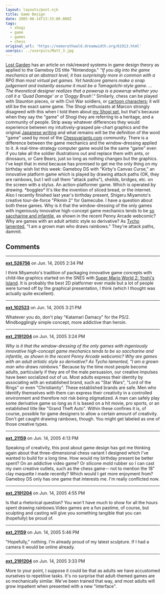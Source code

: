```yaml
---
layout: layouts/post.njk
title: Game Design
date: 2005-06-14T13:33:00.000Z
tags:
  - shogi
  - game
  - games
  - chess
original_url: 'https://nemorathwald.dreamwidth.org/61913.html'
userpic: ../userpics/Matt_3.jpg
---
```

[Lost Garden](http://lostgarden.com/2005/06/nintendogs-case-of-non-game-that.html) has an article on risk/reward systems in game design theory as applied to the Gameboy DS title "Nintendogs." _"If you dig into the game mechanics at an abstract level, it has surprisingly more in common with a RPG than most virtual pet games. Yet hardcore gamers make a snap judgement and instantly assume it must be a Tamagotchi-style game. ... The theoretical designer realizes that a powerup is a powerup whether you call it a 'Quad Damage' or a 'Doggy Brush'."_ Similarly, chess can be played with Staunton pieces, or with Civil War soldiers, or [cartoon characters](http://www.sherwoods-photo.com/3d_chess_set/3d_chess.htm); it will still be the exact same game. The Shogi enthusiasts at Marcon strongly disagreed with this when I told them about [my Shogi set,](http://www.geocities.com/nemorathwald/shogi/my_shogi_set.htm) but that's because when they say the "game" of Shogi they are referring to a heritage, and a community of people. Strip away whatever differences they would experience between my intuitively-grasped pie-chart graphics and the original [Japanese writing](http://www.chessvariants.org/d.photo/shogi.html) and what remains will be the definition of the word "game" used by most of the [Chessvariants.com](http://www.chessvariants.com) community. There is a difference between the game mechanics and the window-dressing applied to it. A real-time-strategy computer game would be the same "game" even if you take all the soldier illustrations out and replace them with ants, or dinosaurs, or Care Bears, just so long as nothing changes but the graphics. I've kept that in mind because has promised to get me the only thing on my birthday wish list this week: Gameboy DS with "Kirby's Canvas Curse," an innovative platform game which is played by drawing attack paths (OK, they are rainbows, but I will call them "attack paths"), sheilds, bridges, etc. on the screen with a stylus. An action-platformer game. Which is operated by _drawing._ \*boggles\* It's like the invention of sliced bread, or the internet. Also I recently finished last year's birthday present, Shigeru Miyamoto's creative tour-de-force "Pikmin 2" for Gamecube. I have a question about both these games. Why is it that the window-dressing of the only games with ingeniously innovative high-concept game mechanics tends to be [so saccharine and infantile,](http://www.penny-arcade.com/view.php3?date=2005-06-08&res=l) as shown in the recent Penny Arcade webcomic? Why are games with an adult artistic style so derivative? As [Tycho lamented](http://www.penny-arcade.com/news.php3?date=2005-06-08), "I am a grown man who draws rainbows." They're attack paths, dammit.

## Comments

---

**[ext_526756](https://www.dreamwidth.org/users/ext_526756)** on Jun. 14, 2005 2:34 PM

I think Miyamoto's tradition of packaging innovative game concepts with child-like graphics started on the SNES with [Super Mario World 2: Yoshi's Island](http://www.classicgaming.com/tmk/smw2.shtml). It is probably the best 2D platformer ever made but a lot of people were turned off by the graphical presentation, I think (which I thought was actually quite excellent).

---

**[ext_102523](https://www.dreamwidth.org/users/ext_102523)** on Jun. 14, 2005 3:21 PM

Whatever you do, don't play "Katamari Damacy" for the PS/2. Mindbogglingly simple concept, more addictive than heroin.

---

**[ext_2191204](https://www.dreamwidth.org/users/ext_2191204)** on Jun. 14, 2005 3:24 PM

_Why is it that the window-dressing of the only games with ingeniously innovative high-concept game mechanics tends to be so saccharine and infantile, as shown in the recent Penny Arcade webcomic? Why are games with an adult artistic style so derivative? As Tycho lamented, "I am a grown man who draws rainbows."_ Because by the time most people become adults, particularly if they are of the male persuasion, our creative impulses have been socialized out of us. Most adults express their identity by associating with an established brand, such as "Star Wars", "Lord of the Rings" or even "Christianity". These established brands are safe. Men who identify themselves with them can express their creativity in a controlled environment and therefore not risk being stigmatized. A man can safely play some derivative game so long as it is based on a hit movie, pro sports, or an established title like "Grand Theft Auto". Within these confines it is, of course, possible for game designers to allow a certain amount of creativity. Don't get caught drawing rainbows, though. You might get labeled as one of those creative types.

---

**[ext_21159](https://www.dreamwidth.org/users/ext_21159)** on Jun. 14, 2005 4:13 PM

Speaking of creativity, this post about game design has got me thinking again about that three-dimensional chess variant I designed which I've wanted to build for a long time. How would my birthday present be better spent? On an addictive video game? Or silicone mold rubber so I can cast my own creative outlets, such as the chess game-- not to mention the 18" clay maquette I made recently? Which would I get more enjoyment from? Gameboy DS only has one game that interests me. I'm really conflicted now.

---

**[ext_2191204](https://www.dreamwidth.org/users/ext_2191204)** on Jun. 14, 2005 4:55 PM

Is that a rhetorical question? You won't have much to show for all the hours spent drawing rainbows.Video games are a fun pastime, of course, but sculpting and casting will give you something tangible that you can (hopefully) be proud of.

---

**[ext_21159](https://www.dreamwidth.org/users/ext_21159)** on Jun. 14, 2005 5:46 PM

"Hopefully," nothing. I'm already proud of my latest sculpture. If I had a camera it would be online already.

---

**[ext_2191204](https://www.dreamwidth.org/users/ext_2191204)** on Jun. 14, 2005 3:33 PM

More to your point, I suppose it could be that as adults we have accustomed ourselves to repetitive tasks. It's no surprise that adult-themed games are so mechanically similar. We've been trained that way, and most adults will grow impatient when presented with a new "interface".
